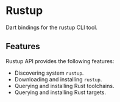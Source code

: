 # Rustup

Dart bindings for the rustup CLI tool.

## Features

Rustup API provides the following features:

- Discovering system `rustup`.
- Downloading and installing `rustup`.
- Querying and installing Rust toolchains.
- Querying and installing Rust targets.

